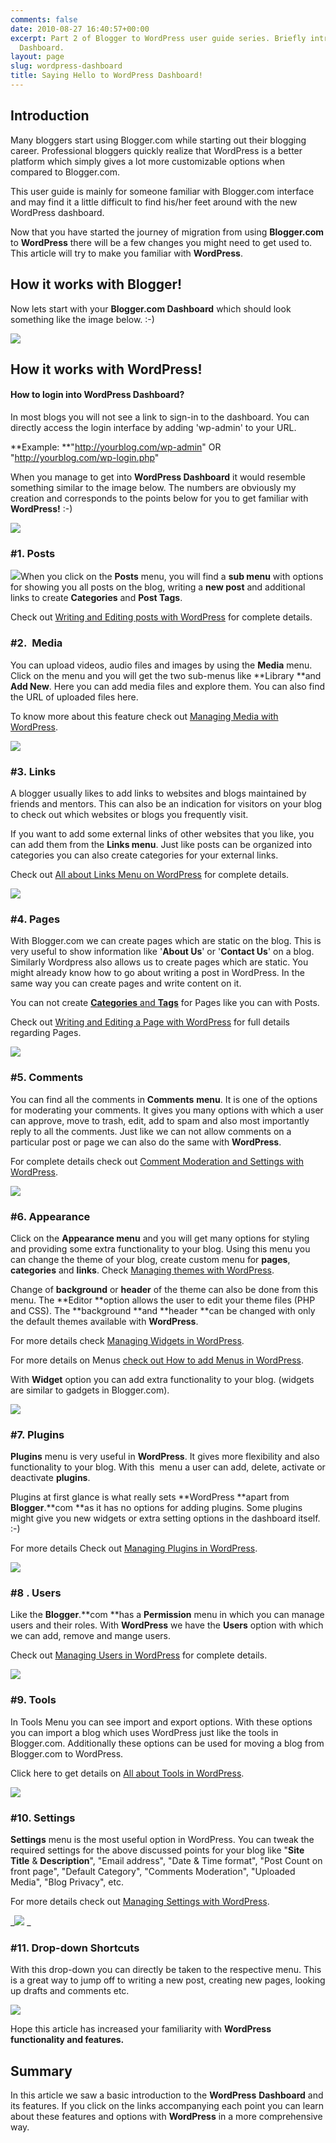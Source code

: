 ```yaml
---
comments: false
date: 2010-08-27 16:40:57+00:00
excerpt: Part 2 of Blogger to WordPress user guide series. Briefly introducing WordPress
  Dashboard.
layout: page
slug: wordpress-dashboard
title: Saying Hello to WordPress Dashboard!
---
```


## Introduction


Many bloggers start using Blogger.com while starting out their blogging career. Professional bloggers quickly realize that WordPress is a better platform which simply gives a lot more customizable options when compared to Blogger.com.

This user guide is mainly for someone familiar with Blogger.com interface and may find it a little difficult to find his/her feet around with the new WordPress dashboard.

Now that you have started the journey of migration from using **Blogger.com** to **WordPress** there will be a few changes you might need to get used to. This article will try to make you familiar with **WordPress**.


## How it works with Blogger!


Now lets start with your **Blogger.com Dashboard** which should look something like the image below. :-)

[![](https://rtcamp.com/wp-content/uploads/2010/08/blogger-dashboard-blogger-to-wordpress1.png)](http://bloggertowp.org/?attachment_id=1318)


## How it works with WordPress!




#### How to login into WordPress Dashboard?


In most blogs you will not see a link to sign-in to the dashboard. You can directly access the login interface by adding 'wp-admin' to your URL.

**Example: **"http://yourblog.com/wp-admin" OR "http://yourblog.com/wp-login.php"

When you manage to get into **WordPress Dashboard** it would resemble something similar to the image below. The numbers are obviously my creation and corresponds to the points below for you to get familiar with **WordPress!** :-)

[![](https://rtcamp.com/wp-content/uploads/2010/08/wordpress-dashboard2-600x347.png)](https://rtcamp.com/wp-content/uploads/2010/08/wordpress-dashboard2.png)


### #1. Posts


![](https://rtcamp.com/wp-content/uploads/2010/08/post-blogger-to-wordpress.png)When you click on the **Posts** menu, you will find a **sub menu** with options for showing you all posts on the blog, writing a **new post** and additional links to create **Categories** and **Post Tags**.

Check out [Writing and Editing posts with WordPress](http://bloggertowp.org/writing-and-editing-a-post-on-wordpress/) for complete details.


### #2.  Media


You can upload videos, audio files and images by using the **Media** menu. Click on the menu and you will get the two sub-menus like **Library **and **Add New**. Here you can add media files and explore them. You can also find the URL of uploaded files here.

To know more about this feature check out [Managing Media with WordPress](http://bloggertowp.org/managing-media-files-with-wordpress/).

[![](https://rtcamp.com/wp-content/uploads/2010/08/media-blogger-to-wordpress2.png)](https://rtcamp.com/wp-content/uploads/2010/08/media-blogger-to-wordpress2.png)


### #3. Links


A blogger usually likes to add links to websites and blogs maintained by friends and mentors. This can also be an indication for visitors on your blog to check out which websites or blogs you frequently visit.

If you want to add some external links of other websites that you like, you can add them from the **Links menu**. Just like posts can be organized into categories you can also create categories for your external links.

Check out [All about Links Menu on WordPress](http://bloggertowp.org/all-about-links-menu-on-wordpress/) for complete details.

[![](https://rtcamp.com/wp-content/uploads/2010/08/link-blogger-to-wordpress.png)](https://rtcamp.com/wp-content/uploads/2010/08/link-blogger-to-wordpress.png)


### #4. Pages


With Blogger.com we can create pages which are static on the blog. This is very useful to show information like '**About Us**' or '**Contact Us**' on a blog. Similarly Wordpress also allows us to create pages which are static. You might already know how to go about writing a post in WordPress. In the same way you can create pages and write content on it.

You can not create [**Categories** and **Tags**](http://bloggertowp.org/all-about-categories-and-tags/) for Pages like you can with Posts.

Check out [Writing and Editing a Page with WordPress](http://bloggertowp.org/writing-and-editing-a-page-on-wordpress/) for full details regarding Pages.

[![](https://rtcamp.com/wp-content/uploads/2010/08/pages-blogger-to-wordpress1.png)](https://rtcamp.com/wp-content/uploads/2010/08/pages-blogger-to-wordpress1.png)


### #5. Comments


You can find all the comments in **Comments** **menu**. It is one of the options for moderating your comments. It gives you many options with which a user can approve, move to trash, edit, add to spam and also most importantly reply to all the comments. Just like we can not allow comments on a particular post or page we can also do the same with **WordPress**.

For complete details check out [Comment Moderation and Settings with WordPress](http://bloggertowp.org/comment-moderation-and-settings-in-wordpress/).

[![](https://rtcamp.com/wp-content/uploads/2010/08/comments-blogger-to-wordpress1.png)](https://rtcamp.com/wp-content/uploads/2010/08/comments-blogger-to-wordpress1.png)


### #6. Appearance


Click on the **Appearance menu** and you will get many options for styling and providing some extra functionality to your blog. Using this menu you can change the theme of your blog, create custom menu for **pages**, **categories** and **links**. Check [Managing themes with WordPress](http://bloggertowp.org/managing-theme-in-wordpress/).

Change of **background** or **header** of the theme can also be done from this menu. The **Editor **option allows the user to edit your theme files (PHP and CSS). The **background **and **header **can be changed with only the default themes available with **WordPress**.

For more details check [Managing Widgets in WordPress](http://bloggertowp.org/managing-widgets-in-wordpress/).

For more details on Menus [check out How to add Menus in WordPress](http://bloggertowp.org/how-to-add-menus-in-wordpress/).

With **Widget** option you can add extra functionality to your blog. (widgets are similar to gadgets in Blogger.com).

[![](https://rtcamp.com/wp-content/uploads/2010/08/Appearance-blogger-to-wordpress.png)](https://rtcamp.com/wp-content/uploads/2010/08/Appearance-blogger-to-wordpress.png)


### #7. Plugins


**Plugins** menu is very useful in **WordPress**. It gives more flexibility and also functionality to your blog. With this  menu a user can add, delete, activate or deactivate **plugins**.

Plugins at first glance is what really sets **WordPress **apart from **Blogger**.**com **as it has no options for adding plugins. Some plugins might give you new widgets or extra setting options in the dashboard itself. :-)

For more details Check out [Managing Plugins in WordPress](http://bloggertowp.org/managing-plugins-in-wordpress/).

[![](https://rtcamp.com/wp-content/uploads/2010/08/plugins-blogger-to-wordpress.png)](https://rtcamp.com/wp-content/uploads/2010/08/plugins-blogger-to-wordpress.png)


### #8 . Users


Like the **Blogger**.**com **has a **Permission** menu in which you can manage users and their roles. With **WordPress** we have the **Users** option with which we can add, remove and mange users.

Check out [Managing Users in WordPress](http://bloggertowp.org/manage-users-in-wordpress/) for complete details.

[![](https://rtcamp.com/wp-content/uploads/2010/08/users-blogger-to-wordpress.png)](https://rtcamp.com/wp-content/uploads/2010/08/users-blogger-to-wordpress.png)


### #9. Tools


In Tools Menu you can see import and export options. With these options you can import a blog which uses WordPress just like the tools in Blogger.com. Additionally these options can be used for moving a blog from Blogger.com to WordPress.

Click here to get details on [All about Tools in WordPress](http://bloggertowp.org/all-about-tools-wordpress/).

_[![](https://rtcamp.com/wp-content/uploads/2010/08/tools-blogger-to-wordpress1.png)](https://rtcamp.com/wp-content/uploads/2010/08/tools-blogger-to-wordpress1.png)_


### #10. Settings


**Settings** menu is the most useful option in WordPress. You can tweak the required settings for the above discussed points for your blog like "**Site Title** & **Description**", "Email address", "Date & Time format", "Post Count on front page", "Default Category", "Comments Moderation", "Uploaded Media", "Blog Privacy", etc.

For more details check out [Managing Settings with WordPress](http://bloggertowp.org/managing-settings-in-wordpress/).

_[![](https://rtcamp.com/wp-content/uploads/2010/08/setting-blogger-to-wordpress1.png)](https://rtcamp.com/wp-content/uploads/2010/08/setting-blogger-to-wordpress1.png)
_


### #11. Drop-down Shortcuts


With this drop-down you can directly be taken to the respective menu. This is a great way to jump off to writing a new post, creating new pages, looking up drafts and comments etc.

[![](https://rtcamp.com/wp-content/uploads/2010/08/dropdown-shortcuts-blogger-to-wordpress.png)](http://bloggertowp.org/?attachment_id=1321)

Hope this article has increased your familiarity with **WordPress **functionality and features**.**


## Summary


In this article we saw a basic introduction to the **WordPress** **Dashboard** and its features. If you click on the links accompanying each point you can learn about these features and options with **WordPress** in a more comprehensive way.
